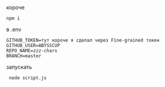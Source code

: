 короче
```
npm i
```

в .env
```
GITHUB_TOKEN=тут короче я сделал через Fine-grained токен
GITHUB_USER=ABYSSCUP
REPO_NAME=zzz-chars
BRANCH=master
```

запускать
```
 node script.js
```
